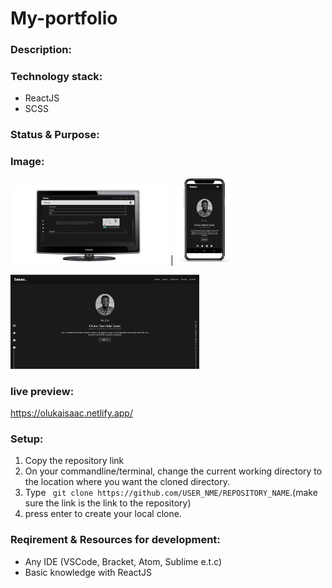 # My-portfolio

### Description:


### Technology stack:
* ReactJS
* SCSS

### Status & Purpose:



### Image: 
 <img src="public/img/desktop portfolio mockup.png" width="50%" height="50%">  |   <img src="public/img/portfolio mockup.png" width="18%" height="18%">
 
 <img src="public/img/portfolio.png" width="60%" height="60%">


### live preview:  
https://olukaisaac.netlify.app/

### Setup:
1. Copy the repository link 
2. On your commandline/terminal, change the current working directory to the location where you want the cloned directory.
3. Type ``` git clone https://github.com/USER_NME/REPOSITORY_NAME```.(make sure the link is the link to the repository)
4. press enter to create your local clone.

### Reqirement & Resources for development: 
 * Any IDE (VSCode, Bracket, Atom, Sublime e.t.c)
 * Basic knowledge with ReactJS

